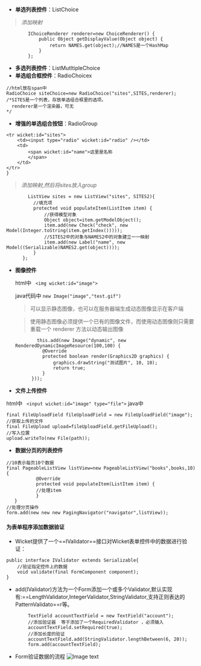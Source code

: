 - **单选列表控件**：ListChoice
>*添加映射*

```
        IChoiceRenderer renderer=new ChoiceRenderer() {
            public Object getDisplayValue(Object object) {
                return NAMES.get(object);//NAMES是一个HashMap
            }
        };
```


- **多选列表控件**：ListMutltipleChoice
- **单选组合框控件**：RadioChoicex
```
//html放在span中
RadioChoice siteChoice=new RadioChoice("sites",SITES,renderer);
/*SITES是一个列表，存放单选组合框里的选项。
  renderer是一个渲染器，可无
*/
```
- **增强的单选组合按钮**：RadioGroup
```
<tr wicket:id="sites"> 
    <td><input type="radio" wicket:id="radio" /></td>
    <td>
        <span wicket:id="name">这里是名称
        </span>
    </td> 
</tr>
}

```
> *添加映射,然后将sites放入group*
  ```
          ListView sites = new ListView("sites", SITES2){
            //填充项
            protected void populateItem(ListItem item) {
                //获得模型对象
                Object object=item.getModelObject();
                item.add(new Check("check", new Model(Integer.toString(item.getIndex()))));
                //SITES2中的对象与NAMES2中的对象建立一一映射
                item.add(new Label("name", new Model((Serializable)NAMES2.get(object))));
            }
        };
  ```
- **图像控件**

  html中
  ``` <img wicket:id="image">```
  
  java代码中
  ```new Image("image","test.gif")```
  > 可以显示静态图像，也可以在服务器端生成动态图像显示在客户端
  
  > 使用静态图像必须提供一个已有的图像文件，而使用动态图像则只需要重载一个 renderer 方法以动态输出图像
  ```
          this.add(new Image("dynamic", new RenderedDynamicImageResource(100,100) {
            @Override
            protected boolean render(Graphics2D graphics) {
                graphics.drawString("测试图片", 10, 10);
                return true;
            }
        }));
  ```
 - **文件上传控件**
 
 html中 ``` <input wicket:id="image" type="file">```
 java中
 ```
 final FileUploadField fileUploadField = new FileUploadField("image");
 //获取上传的文件
 final FileUpload upload=fileUploadField.getFileUpload();
 //写入位置
 upload.writeTo(new File(path));
 
 ```
 - **数据分页的列表控件**
 ```
 //10表示每页10个数据
 final PageableListView listView=new PageableListView("books",books,10) {
            @Override
            protected void populateItem(ListItem item) {
            //处理item
            }
    }
//处理分页操作
form.add(new new new PagingNavigator("navigator",listView)); 
 ```

#### 为表单程序添加数据验证
- Wicket提供了一个==IValidator==接口对Wicket表单控件中的数据进行验证：
```
public interface IValidator extends Serializable{
    //验证指定控件上的数据
    void validate(final FormComponent component);
}
```
- add(IValidator)方法为一个Form添加一个或多个Validator,默认实现有:==LengthValidator,IntegerValidator,StringValidator,支持正则表达的PatternValidato==r等。
```
        TextField accountTextField = new TextField("account");
        //添加验证器  等于添加了一个RequiredValidator ，必须输入
        accountTextField.setRequired(true);
        //添加长度的验证
        accountTextField.add(StringValidator.lengthBetween(6, 20));
        form.add(accountTextField);
```
- Form验证数据的流程
![Image text](https://github.com/sky-jjw/Wicket-Study/blob/master/%E7%94%A8%E6%88%B7%E6%B3%A8%E5%86%8C%E8%A1%A8%E5%8D%95/resources/1.png)


